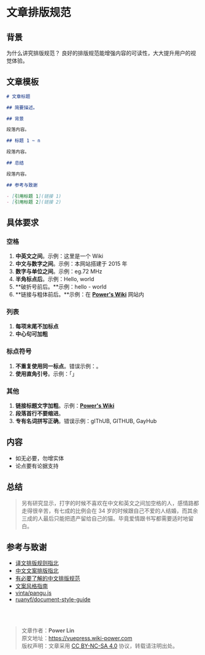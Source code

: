# 文章排版规范

## 背景

为什么讲究排版规范？
良好的排版规范能增强内容的可读性，大大提升用户的视觉体验。

## 文章模板

```markdown
# 文章标题

## 简要描述。

## 背景

段落内容。

## 标题 1 ~ n

段落内容。

## 总结

段落内容。

## 参考与致谢

- [引用标题 1](链接 1)
- [引用标题 2](链接 2)
```

## 具体要求

### 空格

1. **中英文之间**。示例：这里是一个 Wiki
2. **中文与数字之间**。示例：本网站搭建于 2015 年
3. **数字与单位之间**。示例：eg.72 MHz
4. **半角标点后**。示例：Hello, world
5. **破折号前后。**示例：hello - world
6. **链接与粗体前后。**示例：在 [**Power's Wiki**](https://vuepress.wiki-power.com) 网站内

### 列表

1. **每项末尾不加标点**
2. **中心句可加粗**

### 标点符号

1. **不重复使用同一标点**。错误示例：。
2. **使用直角引号**。示例：「」

### 其他

1. **链接标题文字加粗**。示例：[**Power's Wiki**](https://vuepress.wiki-power.com)
2. **段落首行不要缩进**。
3. **专有名词拼写正确**。错误示例：gIThUB, GITHUB, GayHub

## 内容

- 如无必要，勿增实体
- 论点要有论据支持

## 总结

> 另有研究显示，打字的时候不喜欢在中文和英文之间加空格的人，感情路都走得很辛苦，有七成的比例会在 34 岁的时候跟自己不爱的人结婚，而其余三成的人最后只能把遗产留给自己的猫。毕竟爱情跟书写都需要适时地留白。

## 参考与致谢

- [译文排版规则指北](https://github.com/xitu/gold-miner/wiki/%E8%AF%91%E6%96%87%E6%8E%92%E7%89%88%E8%A7%84%E5%88%99%E6%8C%87%E5%8C%97)
- [中文文案排版指北](https://github.com/mzlogin/chinese-copywriting-guidelines)
- [有必要了解的中文排版规范](https://www.jianshu.com/p/fe97e3f2cda9)
- [文案风格指南](https://open.leancloud.cn/copywriting-style-guide/)
- [vinta/pangu.js](https://github.com/vinta/pangu.js)
- [ruanyf/document-style-guide](https://github.com/ruanyf/document-style-guide)

<br />

<br />

> 文章作者：**Power Lin**  
> 原文地址：<https://vuepress.wiki-power.com>  
> 版权声明：文章采用 [CC BY-NC-SA 4.0](https://creativecommons.org/licenses/by/4.0/deed.zh) 协议，转载请注明出处。
